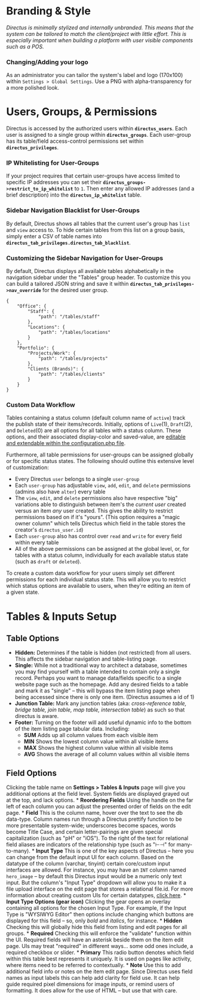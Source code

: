 # Branding & Style
*Directus is minimally stylized and internally unbranded. This means that the system can be tailored to match the client/project with little effort. This is especially important when building a platform with user visible components such as a POS.*

### Changing/Adding your logo
As an administrator you can tailor the system's label and logo (170x100) within `Settings > Global Settings`. Use a PNG with alpha-transparency for a more polished look.


# Users, Groups, & Permissions
Directus is accessed by the authorized users within **`directus_users`**. Each user is assigned to a single group within **`directus_groups`**. Each user-group has its table/field access-control permissions set within **`directus_privileges`**.

### IP Whitelisting for User-Groups
If your project requires that certain user-groups have access limited to specific IP addresses you can set their **`directus_groups->restrict_to_ip_whitelist`** to `1`. Then enter any allowed IP addresses (and a brief description) into the **`directus_ip_whitelist`** table. 

### Sidebar Navigation Blacklist for User-Groups
By default, Directus shows all tables that the current user's group has `list` and `view` access to. To hide certain tables from this list on a group basis, simply enter a CSV of table names into **`directus_tab_privileges.directus_tab_blacklist`**.

### Customizing the Sidebar Navigation for User-Groups
By default, Directus displays all available tables alphabetically in the navigation sidebar under the "Tables" group header. To customize this you can build a tailored JSON string and save it within **`directus_tab_privileges->nav_override`** for the desired user group.

```
{
    "Office": {
        "Staff": {
            "path": "/tables/staff"
        },
        "Locations": {
            "path": "/tables/locations"
        }
    },
    "Portfolio": {
        "Projects/Work": {
            "path": "/tables/projects"
        },
        "Clients (Brands)": {
            "path": "/tables/clients"
        }
    }
}
```

### Custom Data Workflow
Tables containing a status column (default column name of `active`) track the publish state of their items/records. Initially, options of `Live`(1), `Draft`(2), and `Deleted`(0) are all options for all tables with a status column. These options, and their associated display-color and saved-value, are [editable and extendable within the configuration.php file](https://github.com/RNGR/directus6/wiki/1.-Installation-&-Configuration#apiconfigurationphp).

Furthermore, all table permissions for user-groups can be assigned globally or for specific status states. The following should outline this extensive level of customization:

* Every Directus `user` belongs to a single `user-group`
* Each `user-group` has adjustable `view`, `add`, `edit`, and `delete` permissions (admins also have `alter`) every table
* The `view`, `edit`, and `delete` permissions also have respective "big" variations able to distinguish between item's the *current user* created versus an item *any* user created. This gives the ability to restrict permissions based on if it's "yours". (This option requires a "magic owner column" which tells Directus which field in the table stores the creator's `directus_user.id`)
* Each `user-group` also has control over `read` and `write` for every field within every table
* All of the above permissions can be assigned at the global level, or, for tables with a status column, individually for each available status state (such as `draft` or `deleted`).

To create a custom data workflow for your users simply set different permissions for each individual status state. This will allow you to restrict which status options are available to users, when they're editing an item of a given state.

# Tables & Inputs Setup

## Table Options
* **Hidden:** Determines if the table is hidden (not restricted) from all users. This affects the sidebar navigation and table-listing page.
* **Single:** While not a traditional way to architect a database, sometimes you may find yourself with a table intended to contain only a single record. Perhaps you want to manage data/fields specific to a single website page such as the homepage. Add any desired fields to a table and mark it as "single" – this will bypass the item listing page when being accessed since there is only one item. (Directus assumes a id of 1)
* **Junction Table:** Mark any junction tables (aka: *cross-reference table, bridge table, join table, map table, intersection table*) as such so that directus is aware.
* **Footer:** Turning on the footer will add useful dynamic info to the bottom of the item listing page tabular data. Including:
    * **SUM** Adds up all column values from each visible item
    * **MIN** Shows the lowest column value within all visible items
    * **MAX** Shows the highest column value within all visible items
    * **AVG** Shows the average of all column values within all visible items

## Field Options
Clicking the table name on **Settings > Tables & Inputs** page will give you additional options at the field level. System fields are displayed grayed out at the top, and lack options.
    * **Reordering Fields** Using the handle on the far left of each column you can adjust the presented order of fields on the edit page.
    * **Field** This is the column name, hover over the text to see the db data-type. Column names run through a Directus prettify function to be more presentable system-wide; underscores become spaces, words become Title Case, and certain letter-pairings are given special capitalization (such as "pH" or "iOS"). To the right of the text for relational field aliases are indicators of the relationship type (such as "⊢⊣" for many-to-many).
    * **Input Type** This is one of the key aspects of Directus – here you can change from the default input UI for each column. Based on the datatype of the column (varchar, tinyint) certain core/custom input interfaces are allowed. For instance, you may have an `INT` column named `hero_image` – by default this Directus input would be a numeric only text input. But the column's "Input Type" dropdown will allow you to make it a file upload interface on the edit page that stores a relational file.id. For more information about creating custom UIs for certain datatypes, [click here](https://github.com/RNGR/directus6/wiki/4.-Extending-Directus#custom-inputs-uis).
    * **Input Type Options (gear icon)** Clicking the gear opens an overlay containing all options for the chosen Input Type. For example, if the Input Type is "WYSIWYG Editor" then options include changing which buttons are displayed for this field – so, only *bold* and *italics*, for instance.
    * **Hidden** Checking this will globally hide this field from listing and edit pages for all groups.
    * **Required** Checking this will enforce the "validate" function within the UI. Required fields will have an asterisk beside them on the item edit page. UIs may treat "required" in different ways... some odd ones include, a required checkbox or slider.
    * **Primary** This radio button denotes which field within this table best represents it uniquely. It is used on pages like activity, where items need to be referred to contextually.
    * **Note** Use this to add additional field info or notes on the item edit page. Since Directus uses field names as input labels this can help add clarity for field use. It can help guide required pixel dimensions for image inputs, or remind users of formatting. It does allow for the use of HTML – but use that with care.
